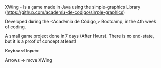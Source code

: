 XWing - Is a game made in Java using the simple-graphics Library (https://github.com/academia-de-codigo/simple-graphics)

Developed during the <Academia de Código_> Bootcamp, in the 4th week of coding.

A small game project done in 7 days (After Hours). There is no end-state, but it is a proof of concept at least!

Keyboard Inputs:

Arrows -> move XWing
